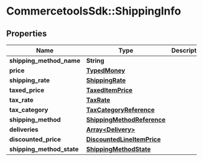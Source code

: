# CommercetoolsSdk::ShippingInfo

## Properties
Name | Type | Description | Notes
------------ | ------------- | ------------- | -------------
**shipping_method_name** | **String** |  | [optional] 
**price** | [**TypedMoney**](TypedMoney.md) |  | [optional] 
**shipping_rate** | [**ShippingRate**](ShippingRate.md) |  | [optional] 
**taxed_price** | [**TaxedItemPrice**](TaxedItemPrice.md) |  | [optional] 
**tax_rate** | [**TaxRate**](TaxRate.md) |  | [optional] 
**tax_category** | [**TaxCategoryReference**](TaxCategoryReference.md) |  | [optional] 
**shipping_method** | [**ShippingMethodReference**](ShippingMethodReference.md) |  | [optional] 
**deliveries** | [**Array&lt;Delivery&gt;**](Delivery.md) |  | [optional] 
**discounted_price** | [**DiscountedLineItemPrice**](DiscountedLineItemPrice.md) |  | [optional] 
**shipping_method_state** | [**ShippingMethodState**](ShippingMethodState.md) |  | [optional] 

